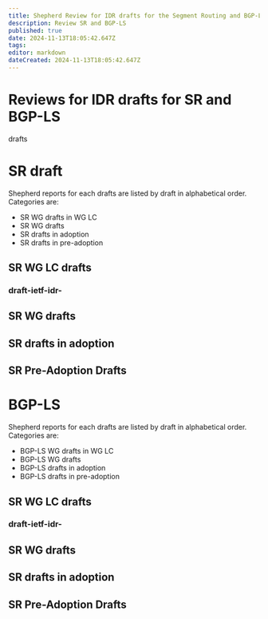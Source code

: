 ```yaml
---
title: Shepherd Review for IDR drafts for the Segment Routing and BGP-LS Technology 
description: Review SR and BGP-LS 
published: true
date: 2024-11-13T18:05:42.647Z
tags: 
editor: markdown
dateCreated: 2024-11-13T18:05:42.647Z
---
```


# Reviews for IDR drafts for SR and BGP-LS 
drafts 
# SR draft
Shepherd reports for each drafts are listed by draft in alphabetical order. 
Categories are:
- SR WG drafts in WG LC
- SR WG drafts 
- SR drafts in adoption 
- SR drafts in pre-adoption 
## SR WG LC drafts
### draft-ietf-idr-
## SR WG drafts 
## SR drafts in adoption 
## SR Pre-Adoption Drafts 

# BGP-LS 
Shepherd reports for each drafts are listed by draft in alphabetical order. 
Categories are:
- BGP-LS WG drafts in WG LC
- BGP-LS WG drafts 
- BGP-LS drafts in adoption 
- BGP-LS drafts in pre-adoption 
## SR WG LC drafts
### draft-ietf-idr-
## SR WG drafts 
## SR drafts in adoption 
## SR Pre-Adoption Drafts 
